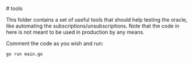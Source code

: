 # tools

This folder contains a set of useful tools that should help testing the oracle, like automating the subscriptions/unsubscriptions. Note that the code in here is not meant to be used in production by any means.

Comment the code as you wish and run:

```
go run main.go
```